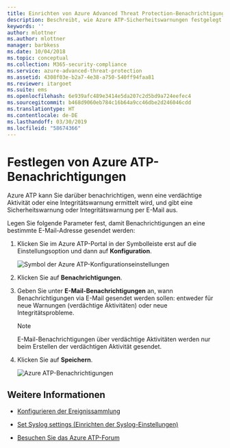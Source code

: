 ```yaml
---
title: Einrichten von Azure Advanced Threat Protection-Benachrichtigungen | Microsoft-Dokumentation
description: Beschreibt, wie Azure ATP-Sicherheitswarnungen festgelegt werden, damit Sie bei verdächtigen Aktivitäten benachrichtigt werden.
keywords: ''
author: mlottner
ms.author: mlottner
manager: barbkess
ms.date: 10/04/2018
ms.topic: conceptual
ms.collection: M365-security-compliance
ms.service: azure-advanced-threat-protection
ms.assetid: 4308f03e-b2a7-4e38-a750-540ff94faa81
ms.reviewer: itargoet
ms.suite: ems
ms.openlocfilehash: 6e939afc489e3414e5da207c2d5bd9a724eefec4
ms.sourcegitcommit: b468d9060eb784c16b64a9cc46dbe2d246046cdd
ms.translationtype: HT
ms.contentlocale: de-DE
ms.lasthandoff: 03/30/2019
ms.locfileid: "58674366"
---
```

# <a name="set-azure-atp-notifications"></a>Festlegen von Azure ATP-Benachrichtigungen

Azure ATP kann Sie darüber benachrichtigen, wenn eine verdächtige Aktivität oder eine Integritätswarnung ermittelt wird, und gibt eine Sicherheitswarnung oder Integritätswarnung per E-Mail aus. 

Legen Sie folgende Parameter fest, damit Benachrichtigungen an eine bestimmte E-Mail-Adresse gesendet werden:


1. Klicken Sie im Azure ATP-Portal in der Symbolleiste erst auf die Einstellungsoption und dann auf **Konfiguration**.

   ![Symbol der Azure ATP-Konfigurationseinstellungen](media/atp-config-menu.png)

2. Klicken Sie auf **Benachrichtigungen**.
3. Geben Sie unter **E-Mail-Benachrichtigungen** an, wann Benachrichtigungen via E-Mail gesendet werden sollen: entweder für neue Warnungen (verdächtige Aktivitäten) oder neue Integritätsprobleme. 
 
   > [!NOTE]
   > E-Mail-Benachrichtigungen über verdächtige Aktivitäten werden nur beim Erstellen der verdächtigen Aktivität gesendet.
 
4. Klicken Sie auf **Speichern**.

   ![Azure ATP-Benachrichtigungen](media/atp-notifications.png)



## <a name="see-also"></a>Weitere Informationen

- [Konfigurieren der Ereignissammlung](configure-event-collection.md)

- [Set Syslog settings (Einrichten der Syslog-Einstellungen)](setting-syslog.md)
- [Besuchen Sie das Azure ATP-Forum](https://aka.ms/azureatpcommunity)
